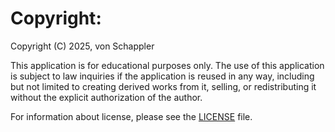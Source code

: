 # Copyright:

Copyright (C) 2025, von Schappler

This application is for educational purposes only. The use of this application is subject to law inquiries if the application is reused in any way, including but not limited to creating derived works from it, selling, or redistributing it without the explicit authorization of the author.

For information about license, please see the [LICENSE](https://github.com/code-with-von/FullStack-Course-RM_relase?tab=License-1-ov-file) file.
